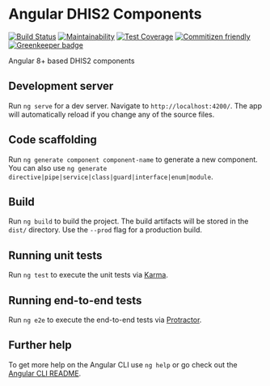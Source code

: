# Angular DHIS2 Components

[![Build Status](https://travis-ci.com/hisptz/ngx-dhis2-components.svg?branch=master)](https://travis-ci.com/hisptz/ngx-dhis2-components)
[![Maintainability](https://api.codeclimate.com/v1/badges/0ec4e1fde9e946e52575/maintainability)](https://codeclimate.com/github/hisptz/ngx-dhis2-components/maintainability)
[![Test Coverage](https://api.codeclimate.com/v1/badges/0ec4e1fde9e946e52575/test_coverage)](https://codeclimate.com/github/hisptz/ngx-dhis2-components/test_coverage)
[![Commitizen friendly](https://img.shields.io/badge/commitizen-friendly-brightgreen.svg)](http://commitizen.github.io/cz-cli/) [![Greenkeeper badge](https://badges.greenkeeper.io/hisptz/ngx-dhis2-components.svg)](https://greenkeeper.io/)

Angular 8+ based DHIS2 components

## Development server

Run `ng serve` for a dev server. Navigate to `http://localhost:4200/`. The app will automatically reload if you change any of the source files.

## Code scaffolding

Run `ng generate component component-name` to generate a new component. You can also use `ng generate directive|pipe|service|class|guard|interface|enum|module`.

## Build

Run `ng build` to build the project. The build artifacts will be stored in the `dist/` directory. Use the `--prod` flag for a production build.

## Running unit tests

Run `ng test` to execute the unit tests via [Karma](https://karma-runner.github.io).

## Running end-to-end tests

Run `ng e2e` to execute the end-to-end tests via [Protractor](http://www.protractortest.org/).

## Further help

To get more help on the Angular CLI use `ng help` or go check out the [Angular CLI README](https://github.com/angular/angular-cli/blob/master/README.md).
